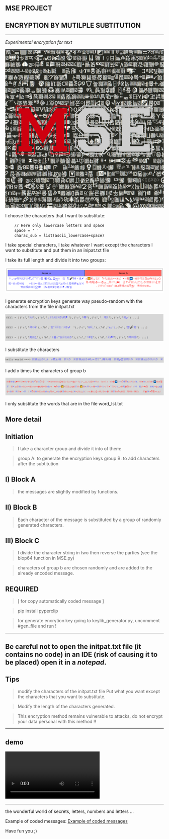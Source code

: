 ## MSE PROJECT 
## ENCRYPTION BY MUTILPLE SUBTITUTION
---------------------------------------

*Experimental encryption for text*

![Teaser image](DOC/ICON.jpg)

I choose the characters that I want to substitute:

		// Here only lowercase letters and space
		space = ' '
		charac_sub = list(ascii_lowercase+space)


I take special characters, I take whatever I want except the characters I want to substitute and put them in an inipat.txt file

I take its full length and divide it into two groups:

![group a and group b](./DOC/img_a.png)

I generate encryption keys generate way
pseudo-random with the characters from the file initpat.txt

![Encryption keys](./DOC/img_b.png)

I substitute the characters

![Encryption keys](./DOC/img_c.png)

I add x times the characters of group b

![Final result](./DOC/img_d.png)

I only substitute the words that are in the file word_lst.txt


More detail
---------------------

Initiation
-------------------------------------
> I take a character group and divide it into of them:

> group A: to generate the encryption keys
> group B: to add characters after the subtitution


I) Block A
-------------------------------------
> the messages are slightly modified by functions.


II) Block B
-------------------------------------
> Each character of the message is substituted by a group
> of randomly generated characters.


III) Block C
-------------------------------------
> I divide the character string in two then reverse the parties (see the blop64 function in MSE.py)

> characters of group b are chosen randomly and are added to the already encoded message.


REQUIRED 
-------------------------------------
> [ for copy automatically coded message ]

> pip install pyperclip

> for generate encrytion key going to keylib_generator.py, uncomment  #gen_file and run !

-------------------------------------


Be careful not to open the initpat.txt file (**it contains no code**) in an IDE (**risk of causing it to be placed**) open it in a ***notepad***.
-------------------------------------

Tips
---------------------------
> modify the characters of the initpat.txt file
> Put what you want except the characters
> that you want to substitute.

> Modify the length of the characters generated.

> This encryption method remains vulnerable
> to attacks, do not encrypt your data
> personal with this method !!
-----------------------------------

demo
---------------------------
![demo video](DOC/demo.mp4)

---------------------------
the wonderful world of secrets, letters,
numbers and letters ...

Example of coded messages: [Example of coded messages](https://solarissoftwarebulares.fun/)

Have fun you ;)



